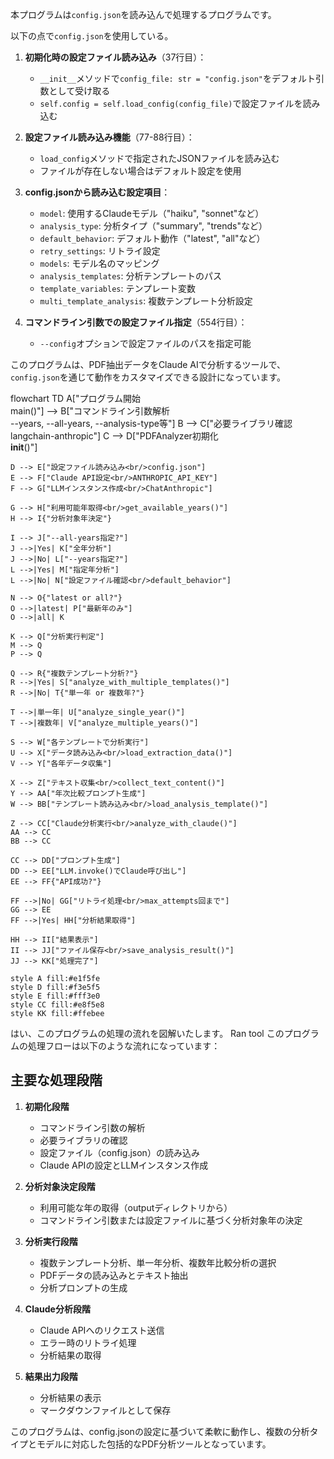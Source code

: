 本プログラムは`config.json`を読み込んで処理するプログラムです。

以下の点で`config.json`を使用している。

1. **初期化時の設定ファイル読み込み**（37行目）：
   - `__init__`メソッドで`config_file: str = "config.json"`をデフォルト引数として受け取る
   - `self.config = self.load_config(config_file)`で設定ファイルを読み込む

2. **設定ファイル読み込み機能**（77-88行目）：
   - `load_config`メソッドで指定されたJSONファイルを読み込む
   - ファイルが存在しない場合はデフォルト設定を使用

3. **config.jsonから読み込む設定項目**：
   - `model`: 使用するClaudeモデル（"haiku", "sonnet"など）
   - `analysis_type`: 分析タイプ（"summary", "trends"など）
   - `default_behavior`: デフォルト動作（"latest", "all"など）
   - `retry_settings`: リトライ設定
   - `models`: モデル名のマッピング
   - `analysis_templates`: 分析テンプレートのパス
   - `template_variables`: テンプレート変数
   - `multi_template_analysis`: 複数テンプレート分析設定

4. **コマンドライン引数での設定ファイル指定**（554行目）：
   - `--config`オプションで設定ファイルのパスを指定可能

このプログラムは、PDF抽出データをClaude AIで分析するツールで、`config.json`を通じて動作をカスタマイズできる設計になっています。


flowchart TD
    A["プログラム開始<br/>main()"] --> B["コマンドライン引数解析<br/>--years, --all-years, --analysis-type等"]
    B --> C["必要ライブラリ確認<br/>langchain-anthropic"]
    C --> D["PDFAnalyzer初期化<br/>__init__()"]
    
    D --> E["設定ファイル読み込み<br/>config.json"]
    E --> F["Claude API設定<br/>ANTHROPIC_API_KEY"]
    F --> G["LLMインスタンス作成<br/>ChatAnthropic"]
    
    G --> H["利用可能年取得<br/>get_available_years()"]
    H --> I{"分析対象年決定"}
    
    I --> J["--all-years指定?"]
    J -->|Yes| K["全年分析"]
    J -->|No| L["--years指定?"]
    L -->|Yes| M["指定年分析"]
    L -->|No| N["設定ファイル確認<br/>default_behavior"]
    
    N --> O{"latest or all?"}
    O -->|latest| P["最新年のみ"]
    O -->|all| K
    
    K --> Q["分析実行判定"]
    M --> Q
    P --> Q
    
    Q --> R{"複数テンプレート分析?"}
    R -->|Yes| S["analyze_with_multiple_templates()"]
    R -->|No| T{"単一年 or 複数年?"}
    
    T -->|単一年| U["analyze_single_year()"]
    T -->|複数年| V["analyze_multiple_years()"]
    
    S --> W["各テンプレートで分析実行"]
    U --> X["データ読み込み<br/>load_extraction_data()"]
    V --> Y["各年データ収集"]
    
    X --> Z["テキスト収集<br/>collect_text_content()"]
    Y --> AA["年次比較プロンプト生成"]
    W --> BB["テンプレート読み込み<br/>load_analysis_template()"]
    
    Z --> CC["Claude分析実行<br/>analyze_with_claude()"]
    AA --> CC
    BB --> CC
    
    CC --> DD["プロンプト生成"]
    DD --> EE["LLM.invoke()でClaude呼び出し"]
    EE --> FF{"API成功?"}
    
    FF -->|No| GG["リトライ処理<br/>max_attempts回まで"]
    GG --> EE
    FF -->|Yes| HH["分析結果取得"]
    
    HH --> II["結果表示"]
    II --> JJ["ファイル保存<br/>save_analysis_result()"]
    JJ --> KK["処理完了"]
    
    style A fill:#e1f5fe
    style D fill:#f3e5f5
    style E fill:#fff3e0
    style CC fill:#e8f5e8
    style KK fill:#ffebee
    

はい、このプログラムの処理の流れを図解いたします。
Ran tool
このプログラムの処理フローは以下のような流れになっています：

## 主要な処理段階

1. **初期化段階**
   - コマンドライン引数の解析
   - 必要ライブラリの確認
   - 設定ファイル（config.json）の読み込み
   - Claude APIの設定とLLMインスタンス作成

2. **分析対象決定段階**
   - 利用可能な年の取得（outputディレクトリから）
   - コマンドライン引数または設定ファイルに基づく分析対象年の決定

3. **分析実行段階**
   - 複数テンプレート分析、単一年分析、複数年比較分析の選択
   - PDFデータの読み込みとテキスト抽出
   - 分析プロンプトの生成

4. **Claude分析段階**
   - Claude APIへのリクエスト送信
   - エラー時のリトライ処理
   - 分析結果の取得

5. **結果出力段階**
   - 分析結果の表示
   - マークダウンファイルとして保存

このプログラムは、config.jsonの設定に基づいて柔軟に動作し、複数の分析タイプとモデルに対応した包括的なPDF分析ツールとなっています。

